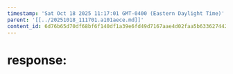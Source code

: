 ```yaml
---
timestamp: 'Sat Oct 18 2025 11:17:01 GMT-0400 (Eastern Daylight Time)'
parent: '[[../20251018_111701.a101aece.md]]'
content_id: 6d76b65d70df68bf6f140df1a39e6fd49d7167aae4d02faa5b63362744266256
---
```


# response:
